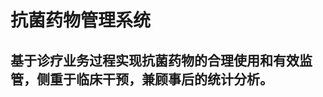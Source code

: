 <!--
 * @Date: 2020-08-12 09:28:32
 * @LastEditTime: 2020-08-12 09:55:48
 * @Description:
 * @FilePath: \web-master\src\views\cmm\antimi\README.md
-->

# 抗菌药物管理系统

## 基于诊疗业务过程实现抗菌药物的合理使用和有效监管，侧重于临床干预，兼顾事后的统计分析。
